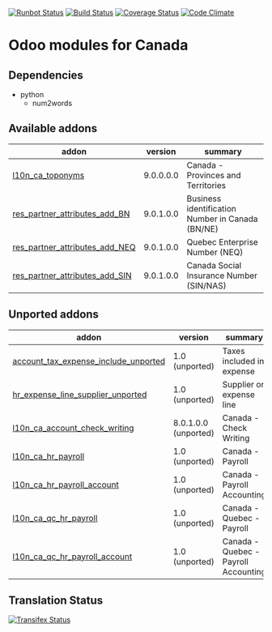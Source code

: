 [![Runbot Status](https://runbot.odoo-community.org/runbot/badge/flat/120/9.0.svg)](https://runbot.odoo-community.org/runbot/repo/github-com-oca-l10n-canada-120)
[![Build Status](https://travis-ci.org/OCA/l10n-canada.svg?branch=9.0)](https://travis-ci.org/OCA/l10n-canada)
[![Coverage Status](https://coveralls.io/repos/OCA/l10n-canada/badge.svg?branch=9.0)](https://coveralls.io/r/OCA/l10n-canada?branch=9.0)
[![Code Climate](https://codeclimate.com/github/OCA/l10n-canada/badges/gpa.svg)](https://codeclimate.com/github/OCA/l10n-canada)

Odoo modules for Canada
=======================

Dependencies
------------
* python
     * num2words

[//]: # (addons)
Available addons
----------------
addon | version | summary
--- | --- | ---
[l10n_ca_toponyms](l10n_ca_toponyms/) | 9.0.0.0.0 | Canada - Provinces and Territories
[res_partner_attributes_add_BN](res_partner_attributes_add_BN/) | 9.0.1.0.0 | Business identification Number in Canada (BN/NE)
[res_partner_attributes_add_NEQ](res_partner_attributes_add_NEQ/) | 9.0.1.0.0 | Quebec Enterprise Number (NEQ)
[res_partner_attributes_add_SIN](res_partner_attributes_add_SIN/) | 9.0.1.0.0 | Canada Social Insurance Number (SIN/NAS)

Unported addons
---------------
addon | version | summary
--- | --- | ---
[account_tax_expense_include_unported](account_tax_expense_include_unported/) | 1.0 (unported) | Taxes included in expense
[hr_expense_line_supplier_unported](hr_expense_line_supplier_unported/) | 1.0 (unported) | Supplier on expense line
[l10n_ca_account_check_writing](l10n_ca_account_check_writing/) | 8.0.1.0.0 (unported) | Canada - Check Writing
[l10n_ca_hr_payroll](l10n_ca_hr_payroll/) | 1.0 (unported) | Canada - Payroll
[l10n_ca_hr_payroll_account](l10n_ca_hr_payroll_account/) | 1.0 (unported) | Canada - Payroll Accounting
[l10n_ca_qc_hr_payroll](l10n_ca_qc_hr_payroll/) | 1.0 (unported) | Canada - Quebec - Payroll
[l10n_ca_qc_hr_payroll_account](l10n_ca_qc_hr_payroll_account/) | 1.0 (unported) | Canada - Quebec - Payroll Accounting

[//]: # (end addons)

Translation Status
------------------
[![Transifex Status](https://www.transifex.com/projects/p/OCA-l10n-canada-9-0/chart/image_png)](https://www.transifex.com/projects/p/OCA-l10n-canada-9-0)
